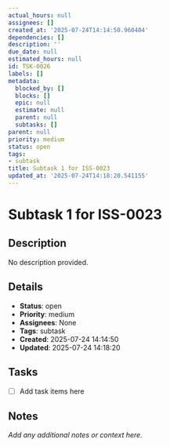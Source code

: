 ```yaml
---
actual_hours: null
assignees: []
created_at: '2025-07-24T14:14:50.960404'
dependencies: []
description: ''
due_date: null
estimated_hours: null
id: TSK-0026
labels: []
metadata:
  blocked_by: []
  blocks: []
  epic: null
  estimate: null
  parent: null
  subtasks: []
parent: null
priority: medium
status: open
tags:
- subtask
title: Subtask 1 for ISS-0023
updated_at: '2025-07-24T14:18:20.541155'
---
```


# Subtask 1 for ISS-0023

## Description
No description provided.

## Details
- **Status**: open
- **Priority**: medium
- **Assignees**: None
- **Tags**: subtask
- **Created**: 2025-07-24 14:14:50
- **Updated**: 2025-07-24 14:18:20

## Tasks
- [ ] Add task items here

## Notes
_Add any additional notes or context here._
